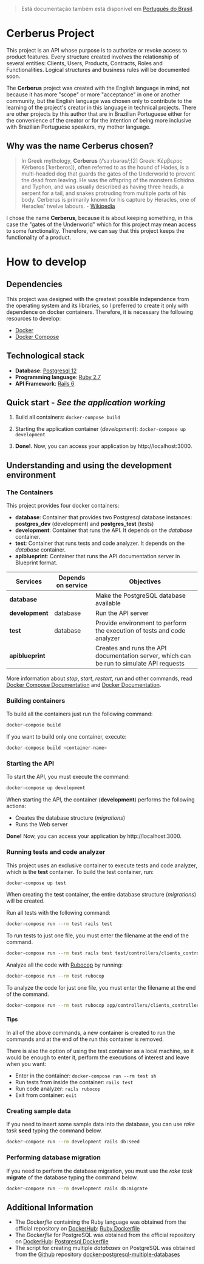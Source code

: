 > Está documentação também está disponível em [Português do Brasil](README_pt-br.md).
# Cerberus Project
This project is an API whose purpose is to authorize or revoke access to product features. Every structure created involves the relationship of several entities: Clients, Users, Products, Contracts, Roles and Functionalities. Logical structures and business rules will be documented soon.

The **Cerberus** project was created with the English language in mind, not because it has more "scope" or more "acceptance" in one or another community, but the English language was chosen only to contribute to the learning of the project's creator in this language in technical projects. There are other projects by this author that are in Brazilian Portuguese either for the convenience of the creator or for the intention of being more inclusive with Brazilian Portuguese speakers, my mother language.

## Why was the name Cerberus chosen?
> In Greek mythology, **Cerberus** (/ˈsɜːrbərəs/;[2] Greek: Κέρβερος Kérberos [ˈkerberos]), often referred to as the hound of Hades, is a multi-headed dog that guards the gates of the Underworld to prevent the dead from leaving. He was the offspring of the monsters Echidna and Typhon, and was usually described as having three heads, a serpent for a tail, and snakes protruding from multiple parts of his body. Cerberus is primarily known for his capture by Heracles, one of Heracles' twelve labours. - [Wikipedia](https://en.wikipedia.org/wiki/Cerberus)

I chose the name **Cerberus**, because it is about keeping something, in this case the "gates of the Underworld" which for this project may mean access to some functionality. Therefore, we can say that this project keeps the functionality of a product.

# How to develop

## Dependencies
This project was designed with the greatest possible independence from the operating system and its libraries, so I preferred to create it only with dependence on docker containers. Therefore, it is necessary the following resources to develop:

- [Docker](https://docs.docker.com/install/)
- [Docker Compose](https://docs.docker.com/compose/install/)

## Technological stack

- **Database**: [Postgresql 12](https://www.postgresql.org/)
- **Programming language**: [Ruby 2.7](https://ruby-doc.org/core-2.7.0/)
- **API Framework**: [Rails 6](https://guides.rubyonrails.org/)

## Quick start - *See the application working*

1. Build all containers: ```docker-compose build```

2. Starting the application container (*development*): ```docker-compose up development```

3. **Done!**. Now, you can access your application by http://localhost:3000.

## Understanding and using the development environment

### The Containers

This project provides four docker containers:

- **database**: Container that provides two Postgresql database instances: **postgres_dev** (development) and **postgres_test** (tests)
- **development**: Container that runs the API. It depends on the *database* container.
- **test**: Container that runs tests and code analyzer. It depends on the *database* container.
- **apiblueprint**: Container that runs the API documentation server in Blueprint format.

| Services         | Depends on service | Objectives                                                                               |
|------------------|--------------------|------------------------------------------------------------------------------------------|
| **database**     |                    | Make the PostgreSQL database available                                                   |
| **development**  | database           | Run the API server                                                                       |
| **test**         | database           | Provide environment to perform the execution of tests and code  analyzer          |
| **apiblueprint** |                    | Creates and runs the API documentation server, which can be run to simulate API requests |

More information about *stop*, *start*, *restart*, *run* and other commands, read [Docker Compose Documentation](https://docs.docker.com/compose/) and [Docker Documentation](https://docs.docker.com/).

### Building containers

To build all the containers just run the following command:

```bash
docker-compose build
```

If you want to build only one container, execute:

```bash
docker-compose build <container-name>
```

### Starting the API

To start the API, you must execute the command:
```bash
docker-compose up development
```

When starting the API, the container (**development**) performs the following actions:
- Creates the database structure (*migrations*)
- Runs the Web server

**Done!** Now, you can access your application by http://localhost:3000.

### Running tests and code analyzer

This project uses an exclusive container to execute tests and code analyzer, which is the **test** container. To build the test container, run:

```bash
docker-compose up test
```

When creating the **test** container, the entire database structure (*migrations*) will be created.

Run all tests with the following command:

```bash
docker-compose run --rm test rails test
```

To run tests to just one file, you must enter the filename at the end of the command.

```bash
docker-compose run --rm test rails test test/controllers/clients_controller_test.rb
```

Analyze all the code with [Rubocop](https://github.com/rubocop-hq/rubocop) by running:

```bash
docker-compose run --rm test rubocop
```

To analyze the code for just one file, you must enter the filename at the end of the command.

```bash
docker-compose run --rm test rubocop app/controllers/clients_controller.rb
```

#### Tips
In all of the above commands, a new container is created to run the commands and at the end of the run this container is removed.

There is also the option of using the test container as a local machine, so it would be enough to enter it, perform the executions of interest and leave when you want:

- Enter in the container: ```docker-compose run --rm test sh```
- Run tests from inside the container: ```rails test```
- Run code analyzer: ```rails rubocop```
- Exit from container: ```exit```

### Creating sample data

If you need to insert some sample data into the database, you can use *rake task* **seed** typing the command below.

```bash
docker-compose run --rm development rails db:seed
```

### Performing database migration

If you need to perform the database migration, you must use the *rake task* **migrate** of the database typing the command below.

```bash
docker-compose run --rm development rails db:migrate
```

## Additional Information
- The *Dockerfile* containing the Ruby language was obtained from the official repository on [DockerHub](https://hub.docker.com/): [Ruby Dockerfile](https://hub.docker.com/_/ruby/)
- The *Dockerfile* for PostgreSQL was obtained from the official repository on [DockerHub](https://hub.docker.com/): [Postgresql Dockerfile](https://hub.docker.com/_/postgres/)
- The script for creating multiple *databases* on PostgreSQL was obtained from the [Github](https://github.com) repository [docker-postgresql-multiple-databases](https://github.com/mrts/docker-postgresql-multiple-databases)
